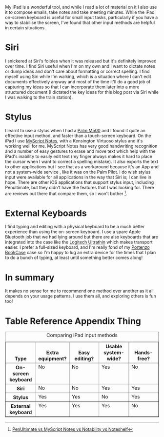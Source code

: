 <!--
.. title: iPad Input Methods
.. slug: ipad-input-methods
.. date: 2013/04/11 16:24:20
.. spellcheck_exceptions: Bluetooth,BookCase,Kensington,Logitech,MyScript,Noteshelf,PenUltimate,Portenzo,Siri,Siri's,Ultrathin,blog,iOS,iPad,iPad's
.. tags: Technology
.. link: 
.. description: 
-->


My iPad is a wonderful tool, and while I read a lot of material on it I also use it to compose emails, take notes and take meeting minutes. While the iPad on-screen keyboard is useful for small input tasks, particularly if you have a way to stabilise the screen, I've found that other input methods are helpful in certain situations.

Siri
====

I snickered at Siri's foibles when it was released but it's definitely improved over time. I find Siri useful when I'm on my own and I want to dictate notes or dump ideas and don't care about formatting or correct spelling. I find myself using Siri while I'm walking, which is a situation where I can't edit documents effectively anyway and most of the time it'll do a good job of capturing my ideas so that I can incorporate them later into a more structured document (I dictated the key ideas for this blog post via Siri while I was walking to the train station).

Stylus
======

I learnt to use a stylus when I had a [Palm M500](https://en.wikipedia.org/wiki/Palm_m500_series) and I found it quite an effective input method, and faster than a touch-screen keyboard. On the iPad I use [MyScript Notes](http://www.visionobjects.com/en/myscript/note-taking-and-forms-applications/myscript-notes-mobile/ios/), with a Kensington Virtuoso stylus and it's working well for me. MyScript Notes has very good handwriting recognition and a number of easy gestures to erase and move text which help with the iPad's inability to easily edit text (my finger always makes it hard to place the cursor when I want to correct a spelling mistake). It also exports the text to other applications but I see that as a workaround because it's an App and not a system-wide service , like it was on the Palm Pilot. I do wish stylus input were available for all applications in the way that Siri is; I can live in hope. There are other iOS applications that support stylus input, including Penultimate, but they didn't have the features that I was looking for. There are reviews out there that compare them, so I won't bother [^1].

External Keyboards
==================

I find typing and editing with a physical keyboard to be a much better experience than using the on-screen keyboard. I use a spare Apple Bluetooth job that we had lying around but there are also keyboards that are integrated into the case like the [Logitech Ultrathin](http://www.logitech.com/en-au/product/ultrathin-keyboard-cover) which makes transport easier. I prefer a full-sized keyboard, and I'm really fond of my [Portenzo BookCase](http://shop.portenzo.com/bookcase-for-ipad-air-and-other-ipads/) case so I'm happy to lug an extra device for the times that I plan to do a bunch of typing, at least until something better comes along!

In summary
==========

It makes no sense for me to recommend one method over another as it all depends on your usage patterns. I use them all, and exploring others is fun too!

Table Reference Appendix Thing
==============================

<!-- not possible to do natively in markdown... just re-paste the rst output -->
<table border="1" id="appendix-table">
  <caption>Comparing iPad input methods</caption>
  <colgroup><col width="20%"><col width="20%"><col width="20%"><col width="20%"><col width="20%"></colgroup>
  <thead valign="bottom">
    <tr><th class="head stub">Type</th><th class="head">Extra equipment?</th><th class="head">Easy editing?</th><th class="head">Usable system-wide?</th><th class="head">Hands-free?</th></tr>
  </thead>
  <tbody valign="top">
    <tr><th class="stub">On-screen keyboard</th><td>No</td><td>No</td><td>Yes</td><td>No</td></tr>
    <tr><th class="stub">Siri</th><td>No</td><td>No</td><td>Yes</td><td>Yes</td></tr>
    <tr><th class="stub">Stylus</th><td>Yes</td><td>Yes</td><td>No</td><td>Yes</td></tr>
    <tr><th class="stub">External keyboard</th><td>Yes</td><td>Yes</td><td>Yes</td><td>No</td></tr>
  </tbody>
</table>

[^1]: [PenUltimate vs MyScript Notes vs Notability vs Noteshelf](http://www.dependentongadgets.com/dependent-on-gadgets/2012/10/penultimate-vs-myscript-notes-vs-notability-vs-noteshelf)

